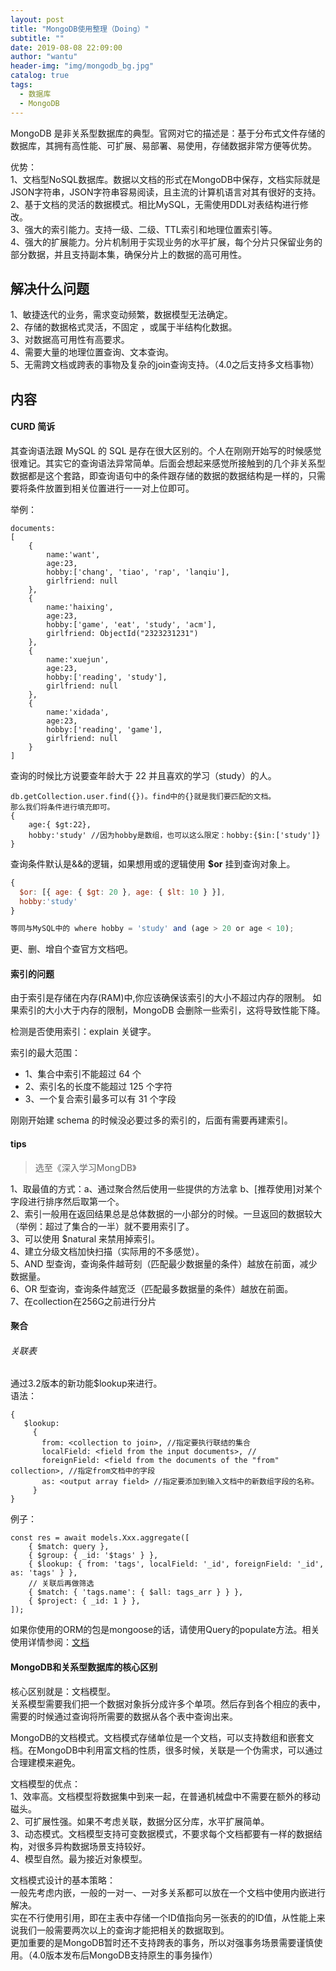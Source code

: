 ```yaml
---
layout: post
title: "MongoDB使用整理（Doing）"
subtitle: ""
date: 2019-08-08 22:09:00
author: "wantu"
header-img: "img/mongodb_bg.jpg"
catalog: true
tags:
  - 数据库
  - MongoDB
---
```


MongoDB 是非关系型数据库的典型。官网对它的描述是：基于分布式文件存储的数据库，其拥有高性能、可扩展、易部署、易使用，存储数据非常方便等优势。<br>

优势：<br>
1、文档型NoSQL数据库。数据以文档的形式在MongoDB中保存，文档实际就是JSON字符串，JSON字符串容易阅读，且主流的计算机语言对其有很好的支持。<br>
2、基于文档的灵活的数据模式。相比MySQL，无需使用DDL对表结构进行修改。<br>
3、强大的索引能力。支持一级、二级、TTL索引和地理位置索引等。<br>
4、强大的扩展能力。分片机制用于实现业务的水平扩展，每个分片只保留业务的部分数据，并且支持副本集，确保分片上的数据的高可用性。<br>

## 解决什么问题

1、敏捷迭代的业务，需求变动频繁，数据模型无法确定。<br>
2、存储的数据格式灵活，不固定 ，或属于半结构化数据。<br>
3、对数据高可用性有高要求。<br>
4、需要大量的地理位置查询、文本查询。<br>
5、无需跨文档或跨表的事物及复杂的join查询支持。（4.0之后支持多文档事物）<br>

<!-- toDo 多文档事物？ 单文档事物 ？-->
## 内容

#### CURD 简诉

其查询语法跟 MySQL 的 SQL 是存在很大区别的。个人在刚刚开始写的时候感觉很难记。其实它的查询语法异常简单。后面会想起来感觉所接触到的几个非关系型数据都是这个套路，即查询语句中的条件跟存储的数据的数据结构是一样的，只需要将条件放置到相关位置进行一一对上位即可。

举例：

```
documents:
[
    {
        name:'want',
        age:23,
        hobby:['chang', 'tiao', 'rap', 'lanqiu'],
        girlfriend: null
    },
    {
        name:'haixing',
        age:23,
        hobby:['game', 'eat', 'study', 'acm'],
        girlfriend: ObjectId("2323231231")
    },
    {
        name:'xuejun',
        age:23,
        hobby:['reading', 'study'],
        girlfriend: null
    },
    {
        name:'xidada',
        age:23,
        hobby:['reading', 'game'],
        girlfriend: null
    }
]
```

查询的时候比方说要查年龄大于 22 并且喜欢的学习（study）的人。

```
db.getCollection.user.find({})。find中的{}就是我们要匹配的文档。
那么我们将条件进行填充即可。
{
    age:{ $gt:22},
    hobby:'study' //因为hobby是数组，也可以这么限定：hobby:{$in:['study']}
}
```

查询条件默认是&&的逻辑，如果想用或的逻辑使用 **\$or** 挂到查询对象上。

```javascript
{
  $or: [{ age: { $gt: 20 }, age: { $lt: 10 } }],
  hobby:'study'
}

等同与MySQL中的 where hobby = 'study' and (age > 20 or age < 10);
```

更、删、增自个查官方文档吧。

#### 索引的问题

由于索引是存储在内存(RAM)中,你应该确保该索引的大小不超过内存的限制。
如果索引的大小大于内存的限制，MongoDB 会删除一些索引，这将导致性能下降。

检测是否使用索引：explain 关键字。

索引的最大范围：
* 1、集合中索引不能超过 64 个
* 2、索引名的长度不能超过 125 个字符
* 3、一个复合索引最多可以有 31 个字段

刚刚开始建 schema 的时候没必要过多的索引的，后面有需要再建索引。

#### tips
> 选至《深入学习MongDB》

1、取最值的方式：a、通过聚合然后使用一些提供的方法拿 b、[推荐使用]对某个字段进行排序然后取第一个。<br>
2、索引一般用在返回结果总是总体数据的一小部分的时候。一旦返回的数据较大（举例：超过了集合的一半）就不要用索引了。<br>
3、可以使用 $natural 来禁用掉索引。<br>
4、建立分级文档加快扫描（实际用的不多感觉）。<br>
5、AND 型查询，查询条件越苛刻（匹配最少数据量的条件）越放在前面，减少数据量。<br>
6、OR 型查询，查询条件越宽泛（匹配最多数据量的条件）越放在前面。<br>
7、在collection在256G之前进行分片

#### 聚合
###### 关联表
通过3.2版本的新功能$lookup来进行。<br>
语法：
```
{
   $lookup:
     {
       from: <collection to join>, //指定要执行联结的集合
       localField: <field from the input documents>, // 
       foreignField: <field from the documents of the "from" collection>, //指定from文档中的字段
       as: <output array field> //指定要添加到输入文档中的新数组字段的名称。
     }
}

```


例子：
```
const res = await models.Xxx.aggregate([
    { $match: query },
    { $group: { _id: '$tags' } },
    { $lookup: { from: 'tags', localField: '_id', foreignField: '_id', as: 'tags' } },
    // 关联后再做筛选
    { $match: { 'tags.name': { $all: tags_arr } } },
    { $project: { _id: 1 } },
]);
```
如果你使用的ORM的包是mongoose的话，请使用Query的populate方法。相关使用详情参阅：[文档](https://mongoosejs.com/docs/api/query.html#query_Query-populate)



#### MongoDB和关系型数据库的核心区别
核心区别就是：文档模型。<br>
关系模型需要我们把一个数据对象拆分成许多个单项。然后存到各个相应的表中，需要的时候通过查询将所需要的数据从各个表中查询出来。<br>

MongoDB的文档模式。文档模式存储单位是一个文档，可以支持数组和嵌套文档。在MongoDB中利用富文档的性质，很多时候，关联是一个伪需求，可以通过合理建模来避免。<br>

文档模型的优点：<br>
1、效率高。文档模型将数据集中到来一起，在普通机械盘中不需要在额外的移动磁头。<br>
2、可扩展性强。如果不考虑关联，数据分区分库，水平扩展简单。<br>
3、动态模式。文档模型支持可变数据模式，不要求每个文档都要有一样的数据结构，对很多异构数据场景支持较好。<br>
4、模型自然。最为接近对象模型。<br>

文档模式设计的基本策略：<br>
一般先考虑内嵌，一般的一对一、一对多关系都可以放在一个文档中使用内嵌进行解决。<br>
实在不行使用引用，即在主表中存储一个ID值指向另一张表的的ID值，从性能上来说我们一般需要两次以上的查询才能把相关的数据取到。<br>
更加重要的是MongoDB暂时还不支持跨表的事务，所以对强事务场景需要谨慎使用。（4.0版本发布后MongoDB支持原生的事务操作）<br>

